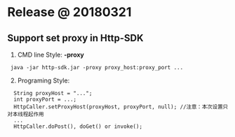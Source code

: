 # Release @ 20180321

## Support set proxy in Http-SDK
1. CMD line Style: <b>-proxy</b>
```
 java -jar http-sdk.jar -proxy proxy_host:proxy_port ...

```
2. Programing Style:
```
  String proxyHost = "...";
  int proxyPort = ...;
  HttpCaller.setProxyHost(proxyHost, proxyPort, null); //注意：本次设置只对本线程起作用
  ...
  HttpCaller.doPost(), doGet() or invoke();
```